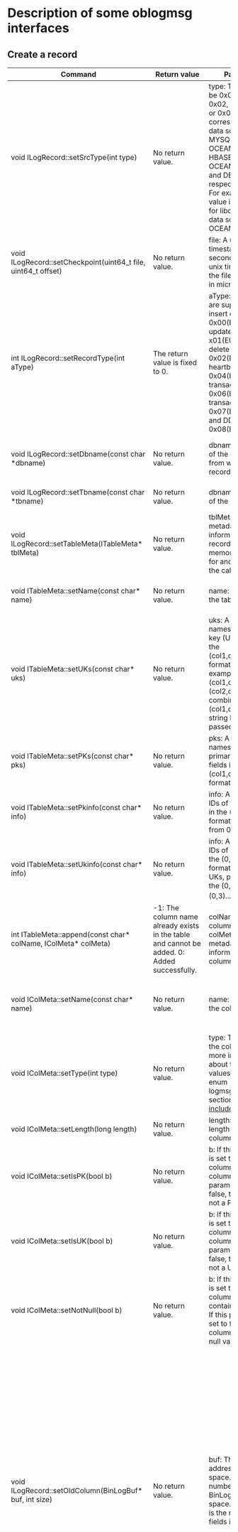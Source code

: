 Description of some oblogmsg interfaces 
============================================================



Create a record 
------------------------------------



|                               Command                                |                                                                       Return value                                                                       |                                                                                                                                                          Parameter                                                                                                                                                          |                                                                                                                                                                              Description                                                                                                                                                                              |
|----------------------------------------------------------------------|----------------------------------------------------------------------------------------------------------------------------------------------------------|-----------------------------------------------------------------------------------------------------------------------------------------------------------------------------------------------------------------------------------------------------------------------------------------------------------------------------|-----------------------------------------------------------------------------------------------------------------------------------------------------------------------------------------------------------------------------------------------------------------------------------------------------------------------------------------------------------------------|
| void ILogRecord::setSrcType(int type)                                | No return value.                                                                                                                                         | type: The value can be 0x00, 0x01, 0x02, 0x03, 0x04, or 0x05, corresponding to data sources MYSQL, OCEANBASE, HBASE, ORACLE, OCEANBASE_1_0, and DB2 respectively.  **Note** For example, if the value is set to 0x04 for liboblog, the data source is OCEANBASE_1_0.                                        | Sets the type of the data source.                                                                                                                                                                                                                                                                                                                                     |
| void ILogRecord::setCheckpoint(uint64_t file, uint64_t offset)       | No return value.                                                                                                                                         | file: A unix timestamp, in seconds.  offset: A unix timestamp in the file parameter, in microseconds.                                                                                                                                                                                                       | Sets the information about the current analysis offset.                                                                                                                                                                                                                                                                                                               |
| int ILogRecord::setRecordType(int aType)                             | The return value is fixed to 0.                                                                                                                          | aType: Seven types are supported: insert operation 0x00(EINSERT), update operation 0 x01(EUPDATE), delete operation 0x02(EDELETE), heartbeat packet 0x04(HEARTBEAT), transaction start 0x06(EBEGIN), transaction commit 0x07(ECOMMIT), and DDL operation 0x08(EDDL).                                                        | Sets the operation type for a record.                                                                                                                                                                                                                                                                                                                                 |
| void ILogRecord::setDbname(const char \*dbname)                      | No return value.                                                                                                                                         | dbname: The name of the database from which the record originates.                                                                                                                                                                                                                                                          | Sets the source database name for a record.                                                                                                                                                                                                                                                                                                                           |
| void ILogRecord::setTbname(const char \*tbname)                      | No return value.                                                                                                                                         | dbname: The name of the record table.                                                                                                                                                                                                                                                                                       | Sets the table name for a record.                                                                                                                                                                                                                                                                                                                                     |
| void ILogRecord::setTableMeta(ITableMeta\* tblMeta)                  | No return value.                                                                                                                                         | tblMeta: The metadata information of the record. The memory is applied for and released by the caller.                                                                                                                                                                                                                      | Sets the metadata information for a record.                                                                                                                                                                                                                                                                                                                           |
| void ITableMeta::setName(const char\* name)                          | No return value.                                                                                                                                         | name: The name of the table.                                                                                                                                                                                                                                                                                                | Sets the table name in the metadata.                                                                                                                                                                                                                                                                                                                                  |
| void ITableMeta::setUKs(const char\* uks)                            | No return value.                                                                                                                                         | uks: A string of the names of unique key (UK) fields in the (col1,col2,col3....) format. For example, (col1,col2) and (col2,col3) must be combined into the (col1,col2,col3) string before being passed in.                                                                                                                 | Sets the names of UK fields in the metadata.                                                                                                                                                                                                                                                                                                                          |
| void ITableMeta::setPKs(const char\* pks)                            | No return value.                                                                                                                                         | pks: A string of the names of the primary key (PK) fields in the (col1,col2,col3...) format.                                                                                                                                                                                                                                | Sets the names of the PK fields in the metadata.                                                                                                                                                                                                                                                                                                                      |
| void ITableMeta::setPkinfo(const char\* info)                        | No return value.                                                                                                                                         | info: A string of the IDs of the PK fields in the (0,1,2,3...) format, starting from 0.                                                                                                                                                                                                                                     | Sets the IDs of the PK fields in the metadata.                                                                                                                                                                                                                                                                                                                        |
| void ITableMeta::setUkinfo(const char\* info)                        | No return value.                                                                                                                                         | info: A string of the IDs of UK fields in the (0,1,2,3...) format. For multiple UKs, pass them in the (0,1),(1,2),(0,3)... format. 。                                                                                                                                                                                        | Sets the IDs of UK fields in the metadata.                                                                                                                                                                                                                                                                                                                            |
| int ITableMeta::append(const char\* colName, IColMeta\* colMeta)     | -1: The column name already exists in the table and cannot be added.  0: Added successfully.                                             | colName: The column name.  colMeta: The metadata information of the column.                                                                                                                                                                                                                                 | Adds the metadata information of a column to the metadata information of a table.                                                                                                                                                                                                                                                                                     |
| void IColMeta::setName(const char\* name)                            | No return value.                                                                                                                                         | name: The name of the column.                                                                                                                                                                                                                                                                                               | Sets the column name for the metadata information of a column.                                                                                                                                                                                                                                                                                                        |
| void IColMeta::setType(int type)                                     | No return value.                                                                                                                                         | type: The type of the column. For more information about the valid values, see the enum logmsg_field_types section of [include/MetaInfo.h](https://github.com/oceanbase/oblogmsg/blob/master/include/MetaInfo.h).                                                                                           | Sets the data type of the column.                                                                                                                                                                                                                                                                                                                                     |
| void IColMeta::setLength(long length)                                | No return value.                                                                                                                                         | length: The byte length of the column.                                                                                                                                                                                                                                                                                      | Sets the byte length of the column.                                                                                                                                                                                                                                                                                                                                   |
| void IColMeta::setIsPK(bool b)                                       | No return value.                                                                                                                                         | b: If this parameter is set to true, this column is a PK column. If this parameter is set to false, this column is not a PK column.                                                                                                                                                                                         | Sets whether the column is a PK column.                                                                                                                                                                                                                                                                                                                               |
| void IColMeta::setIsUK(bool b)                                       | No return value.                                                                                                                                         | b: If this parameter is set to true, this column is a UK column. If this parameter is set to false, this column is not a UK column.                                                                                                                                                                                         | Sets whether the column is a UK column.                                                                                                                                                                                                                                                                                                                               |
| void IColMeta::setNotNull(bool b)                                    | No return value.                                                                                                                                         | b: If this parameter is set to true, this column cannot contain null values. If this parameter is set to false, this column can contain null values.                                                                                                                                                                        | Sets whether the column can contain null values.                                                                                                                                                                                                                                                                                                                      |
| void ILogRecord::setOldColumn(BinLogBuf\* buf, int size)             | No return value.                                                                                                                                         | buf: The first address of the space.  size: The number of BinLogBufs in the space. Typically, it is the number of fields in the table.                                                                                                                                                                      | Initializes a space to store the field values of the beforeimage. The size of the space is determined by the value you specified for the size parameter, which means the number of BinLogBufs in the space. The value of the size parameter must be equal to or greater than the number of fields in the table. This space is applied for and released by the caller. |
| void ILogRecord::setNewColumn(BinLogBuf\* buf, int size)             | No return value.                                                                                                                                         | buf: The first address of the space.  size: The number of BinLogBufs in the space. Typically, it is the number of fields in the table.                                                                                                                                                                      | Initializes a space to store the field values of the afterimage. The size of the space is determined by the value you specified for the size parameter, which means the number of BinLogBufs in the space. The value of the size parameter must be equal to or greater than the number of fields in the table. This space is applied for and released by the caller.  |
| int ILogRecord::putOld(const char\* pos, int len)                    | The return value is fixed to 0.                                                                                                                          | pos: The start address of the field value.  len: The length of the field value.                                                                                                                                                                                                                             | Adds the value of a field in the beforeimage to the record.                                                                                                                                                                                                                                                                                                           |
| int ILogRecord::putNew(const char\* pos, int len)                    | The return value is fixed to 0.                                                                                                                          | pos: The start address of the field value.  len: The length of the field value.                                                                                                                                                                                                                             | Adds the value of a field in the afterimage to the record.                                                                                                                                                                                                                                                                                                            |
| const char\* ILogRecord::toString(size_t \*size, bool reserveMemory) | NULL: Serialization failed.  Non-null pointer: The start address of the serialized data.                                                 | size: A size_t type address. After serialization, the length of the serialized data is written to this address.  reserveMemory: Specifies whether to reserve the serialized data in the data area of the record. If not, data stored in this record is cleared after serialization and becomes unavailable. | Serializes a record.                                                                                                                                                                                                                                                                                                                                                  |
| bool ILogRecord::parsedOK()                                          | true: The record has been serialized or is created upon deserialization of a piece of data.  false: This record has not been serialized. |                                                                                                                                                                                                                                                                                                                             | Checks whether a record has been serialized.                                                                                                                                                                                                                                                                                                                          |



Deserialize a record or parse data from a serialized record (where ILogRecord::parsedOK() returns true) 
----------------------------------------------------------------------------------------------------------------------------



|                                   Command                                   |                                                                                                                                                    Return value                                                                                                                                                     |                                                    Parameter                                                    |                                                                               Description                                                                                |
|-----------------------------------------------------------------------------|---------------------------------------------------------------------------------------------------------------------------------------------------------------------------------------------------------------------------------------------------------------------------------------------------------------------|-----------------------------------------------------------------------------------------------------------------|--------------------------------------------------------------------------------------------------------------------------------------------------------------------------|
| int ILogRecord::parse(const void\* ptr, size_t size)                        | 0: The operation is successful.  Other values: The operation failed.                                                                                                                                                                                                                                | ptr: The start address that stores the serialized data.  size: The size of the serialized data. | Deserializes a record.                                                                                                                                                   |
| int ILogRecord::getSrcType()                                                | An int value is returned. The valid values include 0x00, 0x01, 0x02, 0x03, 0x04, and 0x05, which indicate data sources MYSQL, OCEANBASE, HBASE, ORACLE, OCEANBASE_1_0, and DB2 respectively.  **Note** For example, if the value is set to 0x04 for liboblog, the data source is OCEANBASE_1_0.     |                                                                                                                 | Queries the type of the data source.                                                                                                                                     |
| uint64_t ILogRecord::getCheckpoint1()/uint64_t ILogRecord::getCheckpoint2() | getCheckpoint1: returns a unix timestamp, in seconds.  getCheckpoint2: returns a unix timestamp, in milliseconds. You can use getCheckpoint1\*1000000+getCheckpoint2 as the analysis checkpoint.                                                                                                    |                                                                                                                 | The command obtains the analysis checkpoint.                                                                                                                             |
| int ILogRecord::recordType()                                                | An int value is returned. The valid values include the insert operation 0x00(EINSERT), update operation 0x01(EUPDATE), delete operation 0x02(EDELETE), heartbeat packet 0x04(HEARTBEAT), transaction start 0x06(EBEGIN), transaction commit 0x07(ECOMMIT), and DDL operation 0x08(EDDL).                            |                                                                                                                 | Retrieves the operation type of a record.                                                                                                                                |
| const char\* ILogRecord::dbname() const                                     | A pointer of the char\* type is returned, pointing to the name of the source database of the record.                                                                                                                                                                                                                |                                                                                                                 | Retrieves the name of the source database of a record.                                                                                                                   |
| const char\* ILogRecord::tbname() const                                     | A pointer of the char\* type is returned, pointing to the name of the source table of the record.                                                                                                                                                                                                                   |                                                                                                                 | Retrieves the name of the source table of a record.                                                                                                                      |
| int ILogRecord::getTableMeta(ITableMeta\*\& tblMeta)                        | 0: The operation is successful.  Other values: The operation failed.                                                                                                                                                                                                                                | tblMeta: The start address of table metadata.                                                                   | Retrieves the metadata information of a table from a record. The caller applies for and releases the memory for tblMeta when retrieving values from a serialized record. |
| const char\* ITableMeta::getName()                                          | A pointer of the char\* type is returned, pointing to the table name in the metadata of the record.                                                                                                                                                                                                                 | name: The name of the table.                                                                                    | Retrieves the table name from the metadata.                                                                                                                              |
| const char\* ITableMeta::getUKs()                                           | A pointer of the char\* type is returned, pointing to the string of UK field names in the (col1,col2,col3...) format.                                                                                                                                                                                               |                                                                                                                 | Retrieves UK field names from the metadata.                                                                                                                              |
| const char\* ITableMeta::getPKs()                                           | A pointer of the char\* type is returned, pointing to the string containing the primary key field names in the format of (col1,col2,col3...).                                                                                                                                                                       |                                                                                                                 | Retrieves the names of PK field names from the metadata.                                                                                                                 |
| const char\* ITableMeta::getPkinfo()                                        | A pointer of the char\* type is returned, pointing to the string of PK field IDs in the (0,1,2,3...) format.                                                                                                                                                                                                        |                                                                                                                 | Retrieves PK field IDs from the metadata, starting from 0.                                                                                                               |
| const char\* ITableMeta::getUkinfo()                                        | A pointer of the char\* type is returned, pointing to the string of UK field IDs in the (0,1,2,3...) format.                                                                                                                                                                                                        |                                                                                                                 | Retrieves UK field IDs from the metadata, starting from 0.                                                                                                               |
| int ITableMeta::getColCount()                                               | The number of fields is returned.                                                                                                                                                                                                                                                                                   |                                                                                                                 | Obtains the number of fields in the metadata.                                                                                                                            |
| const char\* IColMeta::getName()                                            | A pointer of the char\* type is returned, pointing to the column name of the metadata.                                                                                                                                                                                                                              |                                                                                                                 | Retrieves the name of a column in the metadata.                                                                                                                          |
| int IColMeta::getType()                                                     | A value of the int type is returned. For more information about the valid values, see the enum logmsg_field_types section of [include/MetaInfo.h](https://github.com/oceanbase/oblogmsg/blob/master/include/MetaInfo.h).                                                                            |                                                                                                                 | Obtains the type of the column.                                                                                                                                          |
| long IColMeta::getLength()                                                  | The byte length of the column.                                                                                                                                                                                                                                                                                      |                                                                                                                 | Obtains the byte length of the column.                                                                                                                                   |
| bool IColMeta::isPK()                                                       | A value of the bool type is returned. If the value is true, this column is a PK column. If the value is false, this column is not a PK column.                                                                                                                                                                      |                                                                                                                 | Checks whether the column is a PK column.                                                                                                                                |
| bool IColMeta::isUK()                                                       | A value of the bool type is returned. If the value is true, this column is a UK column. If the value is false, this column is not a UK column.                                                                                                                                                                      |                                                                                                                 | Checks whether the column is a UK column.                                                                                                                                |
| bool IColMeta::isNotNull()                                                  | A value of the bool type is returned. If the value is true, this column cannot contain null values. If the value is false, this column can null values.                                                                                                                                                             |                                                                                                                 | Checks whether the column can contain null values.                                                                                                                       |
| StrArray\* ILogRecord::parsedOldCols() const                                | A pointer of the StrArray type is returned, pointing to the value that holds the beforeimage data. You can call the StrArray\>size() interface to obtain the number of columns of the data, or call the StrArray-\>elementAt(int i, const char\*\& s, size_t\& length) interface to obtain the data of each column. |                                                                                                                 | Retrieves all field values in the beforeimage of the record.                                                                                                             |
| StrArray\* ILogRecord::parsedNewCols() const                                | A pointer of the StrArray type is returned, pointing to the value that holds the afterimage data. You can call the StrArray\>size() interface to obtain the number of columns of the data, or call the StrArray-\>elementAt(int i, const char\*\& s, size_t\& length) interface to obtain the data of each column.  |                                                                                                                 | Retrieves all field values in the afterimage of the record.                                                                                                              |



Parse the beforeimage and afterimage field data from an unserialized record (where ILogRecord::parsedOK() returns false) 
---------------------------------------------------------------------------------------------------------------------------------------------



|                        Command                        |                                                                                                        Return value                                                                                                        |                                                                                             Parameter                                                                                              |                                                                 Description                                                                  |
|-------------------------------------------------------|----------------------------------------------------------------------------------------------------------------------------------------------------------------------------------------------------------------------------|----------------------------------------------------------------------------------------------------------------------------------------------------------------------------------------------------|----------------------------------------------------------------------------------------------------------------------------------------------|
| int ILogRecord::getTableMeta(ITableMeta\*\& tblMeta)  | 0: The operation is successful.  Other values: The operation failed.                                                                                                                                       | tblMeta: must be a null pointer. This interface points this pointer to the metadata address of the record. The memory is managed by logmessage and the caller does not need to release the memory. | Retrieves the metadata information of a table from a record. To retrieve values from an unserialized record, tblMeta must be a null pointer. |
| BinLogBuf\* ILogRecord::newCols(unsigned int\& count) | A pointer of the BinLogBuf type is returned, pointing to a space with a number of BinLogBufs specified by count. Each BinLogBuf.buf member is a field value, and BinLogBuf.buf_used_size is the length of the field value. | count: The number of columns in the returned data.                                                                                                                                                 | Retrieves all field values in the afterimage of the record.                                                                                  |
| BinLogBuf\* ILogRecord::oldCols(unsigned int\& count) | A pointer of the BinLogBuf type is returned, pointing to a space with a number of BinLogBufs specified by count. Each BinLogBuf.buf member is a field value, and BinLogBuf.buf_used_size is the length of the field value. | count: The number of columns in the returned data.                                                                                                                                                 | Retrieves all field values in the afterimage of the record.                                                                                  |



